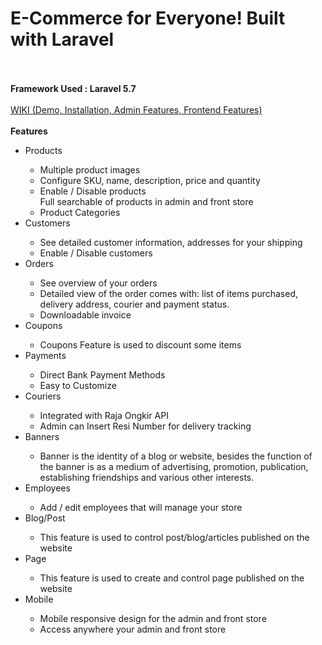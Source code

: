 <h1>E-Commerce for Everyone! Built with Laravel</h1>
<br><br>
<b>Framework Used : Laravel 5.7</b>
<br><br>
<a href="https://github.com/arbipram/be-commerce/wiki/">WIKI (Demo, Installation, Admin Features, Frontend Features)</a>
<br><br>
<b>Features</b>
<ul>
	<li>Products</li>
		<ul>
			<li>Multiple product images</li>
			<li>Configure SKU, name, description, price and quantity</li>
			<li>Enable / Disable products</li>
			Full searchable of products in admin and front store</li>
			<li>Product Categories</li>
		</ul>
	<li>Customers</li>
		<ul>
			<li>See detailed customer information, addresses for your shipping </li>
			<li>Enable / Disable customers </li>
		</ul>
	<li>Orders</li>
		<ul>
			<li>See overview of your orders</li>
			<li>Detailed view of the order comes with: list of items purchased, delivery address, courier and payment status.</li>
			<li>Downloadable invoice </li>
		</ul>
	<li>Coupons</li>
		<ul>
			<li>Coupons Feature is used to discount some items</li>
		</ul>
	<li>Payments</li>
		<ul>
			<li>Direct Bank Payment Methods</li>
			<li>Easy to Customize</li>
		</ul>
	<li>Couriers</li>
		<ul>
			<li>Integrated with Raja Ongkir API</li>
			<li>Admin can Insert Resi Number for delivery tracking</li>
		</ul>
	<li>Banners</li>
	<ul>
		<li> Banner is the identity of a blog or website, besides the function of the banner is as a medium of advertising, promotion, publication, establishing friendships and various other interests.</li>
	</ul>
	<li>Employees</li>
		<ul>
			<li>Add / edit employees that will manage your store</li>
		</ul>
	<li>Blog/Post</li>
		<ul>
			<li>This feature is used to control post/blog/articles published on the website</li>
		</ul>
	<li>Page</li>
		<ul>
			<li>This feature is used to create and control page published on the website</li>
		</ul>
	<li>Mobile</li>
		<ul>
			<li>Mobile responsive design for the admin and front store </li>
			<li>Access anywhere your admin and front store </li>
		</ul>
	</ul>
</ul>
